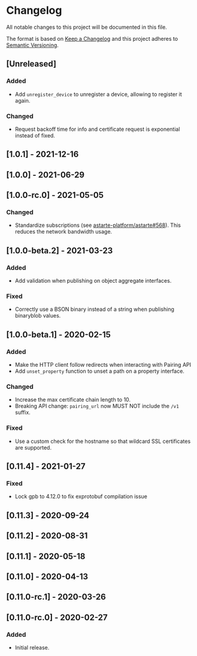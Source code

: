 # Changelog
All notable changes to this project will be documented in this file.

The format is based on [Keep a Changelog](http://keepachangelog.com/en/1.0.0/)
and this project adheres to [Semantic Versioning](http://semver.org/spec/v2.0.0.html).

## [Unreleased]
### Added
- Add `unregister_device` to unregister a device, allowing to register it again. 

### Changed
- Request backoff time for info and certificate request is exponential instead of fixed.

## [1.0.1] - 2021-12-16

## [1.0.0] - 2021-06-29

## [1.0.0-rc.0] - 2021-05-05
### Changed
- Standardize subscriptions (see
  [astarte-platform/astarte#568](https://github.com/astarte-platform/astarte/issues/568)). This
  reduces the network bandwidth usage.

## [1.0.0-beta.2] - 2021-03-23
### Added
- Add validation when publishing on object aggregate interfaces.

### Fixed
- Correctly use a BSON binary instead of a string when publishing binaryblob values.

## [1.0.0-beta.1] - 2020-02-15
### Added
- Make the HTTP client follow redirects when interacting with Pairing API
- Add `unset_property` function to unset a path on a property interface.

### Changed
- Increase the max certificate chain length to 10.
- Breaking API change: `pairing_url` now MUST NOT include the `/v1` suffix.

### Fixed
- Use a custom check for the hostname so that wildcard SSL certificates are supported.

## [0.11.4] - 2021-01-27
### Fixed
- Lock gpb to 4.12.0 to fix exprotobuf compilation issue

## [0.11.3] - 2020-09-24

## [0.11.2] - 2020-08-31

## [0.11.1] - 2020-05-18

## [0.11.0] - 2020-04-13

## [0.11.0-rc.1] - 2020-03-26

## [0.11.0-rc.0] - 2020-02-27
### Added
- Initial release.
